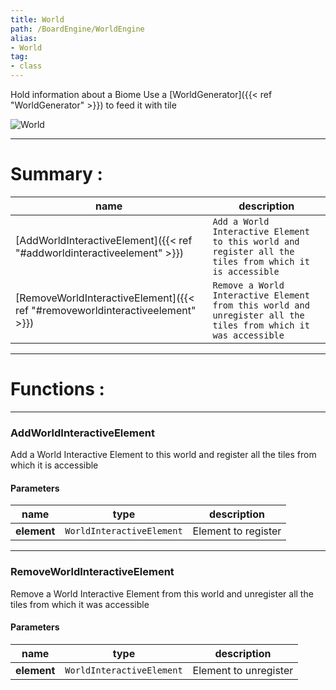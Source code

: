 ```yaml
---
title: World
path: /BoardEngine/WorldEngine
alias: 
- World
tag: 
- class
---
```

Hold information about a Biome
Use a [WorldGenerator]({{< ref "WorldGenerator" >}}) to feed it with tile  

![World](World.svg "World")

---
# Summary :
name|description
----|----
[AddWorldInteractiveElement]({{< ref "#addworldinteractiveelement" >}}) | `Add a World Interactive Element to this world and register all the tiles from which it is accessible`
[RemoveWorldInteractiveElement]({{< ref "#removeworldinteractiveelement" >}}) | `Remove a World Interactive Element from this world and unregister all the tiles from which it was accessible`

---
# Functions :

---
### AddWorldInteractiveElement
Add a World Interactive Element to this world and register all the tiles from which it is accessible

#### Parameters
name|type|description
-----|-----|-----
**element**|`WorldInteractiveElement`|Element to register

---
### RemoveWorldInteractiveElement
Remove a World Interactive Element from this world and unregister all the tiles from which it was accessible

#### Parameters
name|type|description
-----|-----|-----
**element**|`WorldInteractiveElement`|Element to unregister
